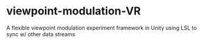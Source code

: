 # viewpoint-modulation-VR
A flexible viewpoint modulation experiment framework in Unity using LSL to sync w/ other data streams
